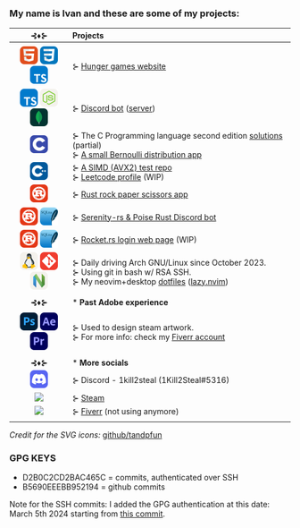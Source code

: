 ### My name is Ivan and these are some of my projects:

| ⊰♦⊱ | Projects |
| :---: | :--- |
|                                                                                                                                                                                                                                                                                                                                                                                                                                                                       |                                                                                                                                                                                                                        |
| <img src="https://raw.githubusercontent.com/tandpfun/skill-icons/de91fca307a83d75fc5b1f6ce24540454acead41/icons/HTML.svg" style="width: 2rem;"> <img src="https://raw.githubusercontent.com/tandpfun/skill-icons/de91fca307a83d75fc5b1f6ce24540454acead41/icons/CSS.svg" style="width: 2rem;"> <br> <img src="https://raw.githubusercontent.com/tandpfun/skill-icons/de91fca307a83d75fc5b1f6ce24540454acead41/icons/TypeScript.svg" style="width: 2rem;">             | ⊱ [Hunger games website](https://github.com/1Kill2Steal/hunger-games-website)                                                                                                                                          |
| <img src="https://raw.githubusercontent.com/tandpfun/skill-icons/de91fca307a83d75fc5b1f6ce24540454acead41/icons/TypeScript.svg" style="width: 2rem;"> <img src="https://raw.githubusercontent.com/tandpfun/skill-icons/de91fca307a83d75fc5b1f6ce24540454acead41/icons/NodeJS-Light.svg" style="width: 2rem;"> <br> <img src="https://raw.githubusercontent.com/tandpfun/skill-icons/de91fca307a83d75fc5b1f6ce24540454acead41/icons/MongoDB.svg" style="width: 2rem;"> | ⊱ [Discord bot](https://github.com/1Kill2Steal/discord-interactions-bot) ([server](https://discord.gg/nopengoo))                                                                                                       |
| <img src="https://raw.githubusercontent.com/tandpfun/skill-icons/de91fca307a83d75fc5b1f6ce24540454acead41/icons/C.svg" style="width: 2rem;">                                                                                                                                                                                                                                                                                                                          | ⊱ The C Programming language second edition [solutions](https://github.com/1Kill2Steal/C-Exercises) (partial) <br> ⊱ [A small Bernoulli distribution app](https://github.com/1Kill2Steal/Bernoulli-C)                  |
| <img src="https://raw.githubusercontent.com/tandpfun/skill-icons/de91fca307a83d75fc5b1f6ce24540454acead41/icons/CPP.svg" style="width: 2rem;">                                                                                                                                                                                                                                                                                                                        | ⊱ [A SIMD (AVX2) test repo](https://github.com/1Kill2Steal/cpp-optimize-test) <br> ⊱ [Leetcode profile](https://leetcode.com/1Kill2Steal) (WIP)                                                                        |
| <img src="https://raw.githubusercontent.com/tandpfun/skill-icons/de91fca307a83d75fc5b1f6ce24540454acead41/icons/Rust.svg" style="width: 2rem;">                                                                                                                                                                                                                                                                                                                       | ⊱ [Rust rock paper scissors app](https://github.com/1Kill2Steal/rust-rps)                                                                                                                                              |
| <img src="https://raw.githubusercontent.com/tandpfun/skill-icons/de91fca307a83d75fc5b1f6ce24540454acead41/icons/Rust.svg" style="width: 2rem;"> <img src="https://github.com/tandpfun/skill-icons/blob/main/icons/SQLite.svg" style="width: 2rem;">                                                                                                                                                                                                                   | ⊱ [Serenity-rs & Poise Rust Discord bot](https://github.com/1Kill2Steal/serenity-discord-bot)                                                                                                                          |
| <img src="https://raw.githubusercontent.com/tandpfun/skill-icons/de91fca307a83d75fc5b1f6ce24540454acead41/icons/Rust.svg" style="width: 2rem;"> <img src="https://github.com/tandpfun/skill-icons/blob/main/icons/SQLite.svg" style="width: 2rem;">                                                                                                                                                                                                                   | ⊱ [Rocket.rs login web page](https://github.com/1Kill2Steal/rocket-htmx-site) (WIP)                                                                                                                                    |
| <img src="https://raw.githubusercontent.com/tandpfun/skill-icons/de91fca307a83d75fc5b1f6ce24540454acead41/icons/Linux-Light.svg" style="width: 2rem;">  <img src="https://raw.githubusercontent.com/tandpfun/skill-icons/de91fca307a83d75fc5b1f6ce24540454acead41/icons/Git.svg" style="width: 2rem;"> <br> <img src="https://raw.githubusercontent.com/tandpfun/skill-icons/de91fca307a83d75fc5b1f6ce24540454acead41/icons/NeoVim-Light.svg" style="width: 2rem;">   | ⊱ Daily driving Arch GNU/Linux since October 2023. <br> ⊱ Using git in bash w/ RSA SSH. <br> ⊱ My neovim+desktop [dotfiles](https://github.com/1Kill2Steal/dotfiles) ([lazy.nvim](https://github.com/LazyVim/LazyVim)) |
|                                                                                                                                                                                                                                                                                                                                                                                                                                                                       |                                                                                                                                                                                                                        |
| **⊰♦⊱**                                                                                                                                                                                                                                                                                                                                                                                                                                                               | * **Past Adobe experience**                                                                                                                                                                                            |
|                                                                                                                                                                                                                                                                                                                                                                                                                                                                       |                                                                                                                                                                                                                        |
| <img src="https://raw.githubusercontent.com/tandpfun/skill-icons/de91fca307a83d75fc5b1f6ce24540454acead41/icons/Photoshop.svg" style="width: 2rem;"> <img src="https://raw.githubusercontent.com/tandpfun/skill-icons/de91fca307a83d75fc5b1f6ce24540454acead41/icons/AfterEffects.svg" style="width: 2rem;"> <img src="https://raw.githubusercontent.com/tandpfun/skill-icons/de91fca307a83d75fc5b1f6ce24540454acead41/icons/Premiere.svg" style="width: 2rem;">      | ⊱ Used to design steam artwork. <br> ⊱ For more info: check my [Fiverr account](https://www.fiverr.com/users/kill2steal/portfolio?origin=seller_profile)                                                               |
|                                                                                                                                                                                                                                                                                                                                                                                                                                                                       |                                                                                                                                                                                                                        |
| **⊰♦⊱**                                                                                                                                                                                                                                                                                                                                                                                                                                                               | * **More socials**                                                                                                                                                                                                     |
| <img src="https://raw.githubusercontent.com/tandpfun/skill-icons/de91fca307a83d75fc5b1f6ce24540454acead41/icons/Discord.svg" style="width: 2rem;">                                                                                                                                                                                                                                                                                                                    | ⊱ Discord - 1kill2steal (1Kill2Steal#5316)                                                                                                                                                                             |
| <img src="https://upload.wikimedia.org/wikipedia/commons/8/83/Steam_icon_logo.svg" style="width: 2rem;">                                                                                                                                                                                                                                                                                                                                                              | ⊱ [Steam](https://steamcommunity.com/id/1Kill2Steal/)                                                                                                                                                                  |
| <img src="https://upload.wikimedia.org/wikipedia/commons/1/18/Fiverr_Logo_09.2020.svg" style="width: 2rem;">                                                                                                                                                                                                                                                                                                                                                          | ⊱ [Fiverr](https://www.fiverr.com/users/kill2steal/) (not using anymore)                                                                                                                                               |
|                                                                                                                                                                                                                                                                                                                                                                                                                                                                       |                                                                                                                                                                                                                        |

*Credit for the SVG icons:* [github/tandpfun](https://github.com/tandpfun/skill-icons/)

### GPG KEYS
- D2B0C2CD2BAC465C = commits, authenticated over SSH
- B5690EEEBB952194 = github commits

Note for the SSH commits: I added the GPG authentication at this date: March 5th 2024 starting from [this commit](https://github.com/1Kill2Steal/nighttab-browser-theme/commit/7d1fc1570973ee78f1555d8f19fc8e6544bb6e53).

<!--
**1Kill2Steal/1kill2steal** is a ✨ _special_ ✨ repository because its `README.md` (this file) appears on your GitHub profile.

Here are some ideas to get you started:

- 🔭 I’m currently working on ...
- 🌱 I’m currently learning ...
- 👯 I’m looking to collaborate on ...
- 🤔 I’m looking for help with ...
- 💬 Ask me about ...
- 📫 How to reach me: ...
- 😄 Pronouns: ...
- ⚡ Fun fact: ...
-->
